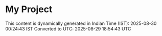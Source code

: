 # My Project

This content is dynamically generated in Indian Time (IST): 2025-08-30 00:24:43 IST
Converted to UTC: 2025-08-29 18:54:43 UTC
